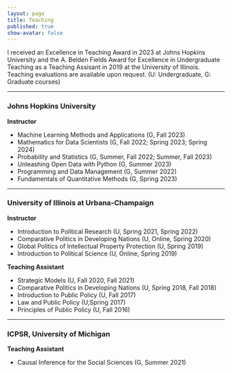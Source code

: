 ```yaml
---
layout: page
title: Teaching
published: true
show-avatar: false
---
```


I received an Excellence in Teaching Award in 2023 at Johns Hopkins University and the A. Belden Fields Award for Excellence in Undergraduate Teaching as a Teaching Assisant in 2019 at the University of Illinois. Teaching evaluations are available upon request. (U: Undergraduate, G: Graduate courses)

-------------


### Johns Hopkins University
**Instructor**
- Machine Learning Methods and Applications (G, Fall 2023)
- Mathematics for Data Scientists (G, Fall 2022; Spring 2023; Spring 2024)
- Probability and Statistics (G, Summer, Fall 2022; Summer, Fall 2023)
- Unleashing Open Data with Python (G, Summer 2023)
- Programming and Data Management (G, Summer 2022)
- Fundamentals of Quantitative Methods (G, Spring 2023)

-------------

### University of Illinois at Urbana-Champaign
**Instructor**
- Introduction to Political Research (U, Spring 2021, Spring 2022)
- Comparative Politics in Developing Nations (U, Online, Spring 2020)
- Global Politics of Intellectual Property Protection (U, Spring 2019)
- Introduction to Political Science (U, Online, Spring 2019)

**Teaching Assistant**
- Strategic Models (U, Fall 2020, Fall 2021) 
- Comparative Politics in Developing Nations (U, Spring 2018, Fall 2018)
- Introduction to Public Policy (U, Fall 2017)
- Law and Public Policy (U,Spring 2017)
- Principles of Public Policy (U, Fall 2016)

-------------

### ICPSR, University of Michigan
**Teaching Assistant**
- Causal Inference for the Social Sciences (G, Summer 2021)
